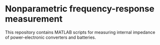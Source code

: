 # Nonparametric frequency-response measurement

This repository contains MATLAB scripts for measuring internal impedance of power-electronic converters and batteries.

